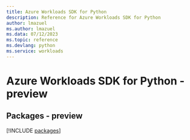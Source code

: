 ```yaml
---
title: Azure Workloads SDK for Python
description: Reference for Azure Workloads SDK for Python
author: lmazuel
ms.author: lmazuel
ms.data: 07/12/2023
ms.topic: reference
ms.devlang: python
ms.service: workloads
---
```

# Azure Workloads SDK for Python - preview
## Packages - preview
[!INCLUDE [packages](workloads-index.md)]